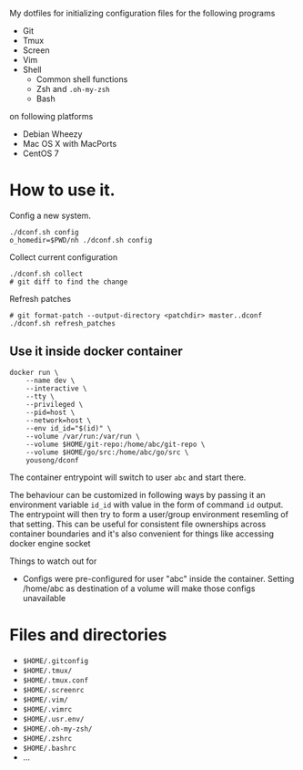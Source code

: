 My dotfiles for initializing configuration files for the following programs

- Git
- Tmux
- Screen
- Vim
- Shell
	- Common shell functions
	- Zsh and `.oh-my-zsh`
	- Bash

on following platforms

- Debian Wheezy
- Mac OS X with MacPorts
- CentOS 7

# How to use it.

Config a new system.

	./dconf.sh config
	o_homedir=$PWD/nh ./dconf.sh config

Collect current configuration

	./dconf.sh collect
	# git diff to find the change

Refresh patches

	# git format-patch --output-directory <patchdir> master..dconf
	./dconf.sh refresh_patches

## Use it inside docker container

	docker run \
		--name dev \
		--interactive \
		--tty \
		--privileged \
		--pid=host \
		--network=host \
		--env id_id="$(id)" \
		--volume /var/run:/var/run \
		--volume $HOME/git-repo:/home/abc/git-repo \
		--volume $HOME/go/src:/home/abc/go/src \
		yousong/dconf

The container entrypoint will switch to user `abc` and start there.

The behaviour can be customized in following ways by passing it an environment variable `id_id` with value in the form of command `id` output.  The entrypoint will then try to form a user/group environment resemling of that setting.  This can be useful for consistent file ownerships across container boundaries and it's also convenient for things like accessing docker engine socket

Things to watch out for
 - Configs were pre-configured for user "abc" inside the container.  Setting /home/abc as destination of a volume will make those configs unavailable

# Files and directories

- `$HOME/.gitconfig`
- `$HOME/.tmux/`
- `$HOME/.tmux.conf`
- `$HOME/.screenrc`
- `$HOME/.vim/`
- `$HOME/.vimrc`
- `$HOME/.usr.env/`
- `$HOME/.oh-my-zsh/`
- `$HOME/.zshrc`
- `$HOME/.bashrc`
- ...
